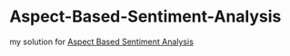 # Aspect-Based-Sentiment-Analysis
my solution for [Aspect Based Sentiment Analysis](http://alt.qcri.org/semeval2014/task4/)
